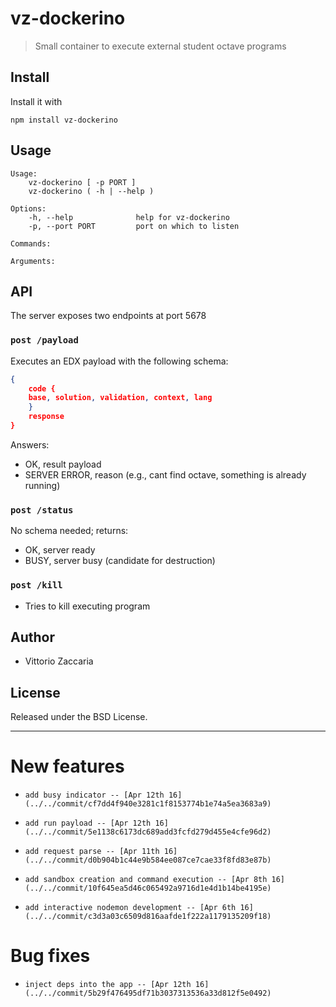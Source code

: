 # vz-dockerino
> Small container to execute external student octave programs

## Install

Install it with

```
npm install vz-dockerino
```
## Usage

```
Usage:
    vz-dockerino [ -p PORT ]
    vz-dockerino ( -h | --help )

Options:
    -h, --help              help for vz-dockerino
    -p, --port PORT         port on which to listen

Commands:

Arguments:

```

## API

The server exposes two endpoints at port 5678

### `post /payload`

Executes an EDX payload with the following schema:

```json
{
    code {
    base, solution, validation, context, lang
    }
    response
}
```

Answers:

* OK, result payload
* SERVER ERROR, reason (e.g., cant find octave, something is already running)

### `post /status`

No schema needed; returns:

* OK, server ready
* BUSY, server busy (candidate for destruction)

### `post /kill`

* Tries to kill executing program


## Author

* Vittorio Zaccaria

## License
Released under the BSD License.

***


# New features

-     add busy indicator -- [Apr 12th 16](../../commit/cf7dd4f940e3281c1f8153774b1e74a5ea3683a9)
-     add run payload -- [Apr 12th 16](../../commit/5e1138c6173dc689add3fcfd279d455e4cfe96d2)
-     add request parse -- [Apr 11th 16](../../commit/d0b904b1c44e9b584ee087ce7cae33f8fd83e87b)
-     add sandbox creation and command execution -- [Apr 8th 16](../../commit/10f645ea5d46c065492a9716d1e4d1b14be4195e)
-     add interactive nodemon development -- [Apr 6th 16](../../commit/c3d3a03c6509d816aafde1f222a1179135209f18)

# Bug fixes

-     inject deps into the app -- [Apr 12th 16](../../commit/5b29f476495df71b3037313536a33d812f5e0492)
